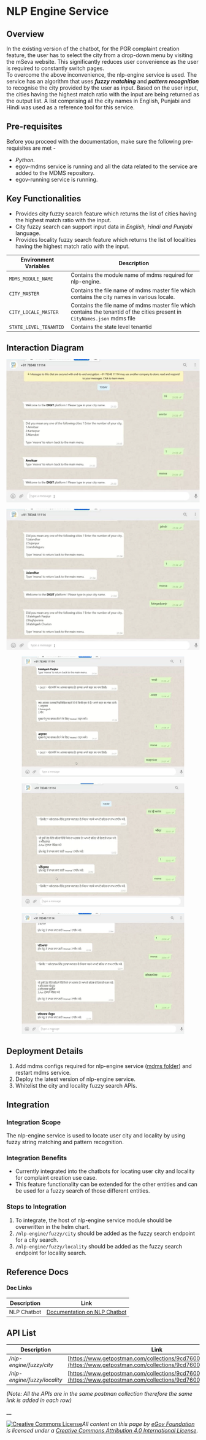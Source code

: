 # NLP Engine Service

## Overview

In the existing version of the chatbot, for the PGR complaint creation feature, the user has to select the city from a drop-down menu by visiting the mSeva website. This significantly reduces user convenience as the user is required to constantly switch pages.\
To overcome the above inconvenience, the nlp-engine service is used. The service has an algorithm that uses _**fuzzy matching**_ and _**pattern recognition**_ to recognise the city provided by the user as input. Based on the user input, the cities having the highest match ratio with the input are being returned as the output list. A list comprising all the city names in English, Punjabi and Hindi was used as a reference tool for this service.

## Pre-requisites

Before you proceed with the documentation, make sure the following pre-requisites are met -

* _Python._
* egov-mdms service is running and all the data related to the service are added to the MDMS repository.
* egov-running service is running.

## Key Functionalities

* Provides city fuzzy search feature which returns the list of cities having the highest match ratio with the input.
* City fuzzy search can support input data in _English, Hindi and Punjabi_ language.
* Provides locality fuzzy search feature which returns the list of localities having the highest match ratio with the input.

| Environment Variables  | Description                                                                                                                |
| ---------------------- | -------------------------------------------------------------------------------------------------------------------------- |
| `MDMS_MODULE_NAME`     | Contains the module name of mdms required for nlp-engine.                                                                  |
| `CITY_MASTER`          | Contains the file name of mdms master file which contains the city names in various locale.                                |
| `CITY_LOCALE_MASTER`   | Contains the file name of mdms master file which contains the tenantid of the cities present in `CityNames.json` mdms file |
| `STATE_LEVEL_TENANTID` | Contains the state level tenantid                                                                                          |

## Interaction Diagram

![](<../../../.gitbook/assets/image (302) (1).png>)

![](<../../../.gitbook/assets/image (284).png>)

<figure><img src="../../../.gitbook/assets/image (1) (3).png" alt=""><figcaption></figcaption></figure>

<figure><img src="../../../.gitbook/assets/image (40).png" alt=""><figcaption></figcaption></figure>

<figure><img src="../../../.gitbook/assets/image (2) (3) (1).png" alt=""><figcaption></figcaption></figure>

## Deployment Details

1. Add mdms configs required for nlp-engine service ([mdms folder](https://github.com/egovernments/egov-mdms-data/tree/QA/data/pb/Chatbot)) and restart mdms service.
2. Deploy the latest version of nlp-engine service.
3. Whitelist the city and locality fuzzy search APIs.

## Integration

### Integration Scope

The nlp-engine service is used to locate user city and locality by using fuzzy string matching and pattern recognition.

### Integration Benefits

* Currently integrated into the chatbots for locating user city and locality for complaint creation use case.
* This feature functionality can be extended for the other entities and can be used for a fuzzy search of those different entities.

### Steps to Integration

1. To integrate, the host of nlp-engine service module should be overwritten in the helm chart.
2. `/nlp-engine/fuzzy/city` should be added as the fuzzy search endpoint for a city search.
3. `/nlp-engine/fuzzy/locality` should be added as the fuzzy search endpoint for locality search.

## Reference Docs

#### Doc Links <a href="#doc-links" id="doc-links"></a>

| Description | Link                                                                                                                                                                                                                                |
| ----------- | ----------------------------------------------------------------------------------------------------------------------------------------------------------------------------------------------------------------------------------- |
| NLP Chatbot | [<img src="https://ssl.gstatic.com/docs/documents/images/kix-favicon7.ico" alt="" data-size="line">Documentation on NLP Chatbot](https://docs.google.com/document/d/1Z3IgyjlZzAchlMPfURmUrgVfcSqU316R\_0Z6KNrRbLo/edit?usp=sharing) |

## API List

| Description                  | Link                                                                                                                       |
| ---------------------------- | -------------------------------------------------------------------------------------------------------------------------- |
| _/nlp-engine/fuzzy/city_     | [https://www.getpostman.com/collections/9cd7600909d4ed16c173](https://www.getpostman.com/collections/9cd7600909d4ed16c173) |
| _/nlp-engine/fuzzy/locality_ | [https://www.getpostman.com/collections/9cd7600909d4ed16c173](https://www.getpostman.com/collections/9cd7600909d4ed16c173) |

_(Note: All the APIs are in the same postman collection therefore the same link is added in each row)_

__

[![Creative Commons License](https://i.creativecommons.org/l/by/4.0/80x15.png)](http://creativecommons.org/licenses/by/4.0/)_All content on this page by_ [_eGov Foundation_ ](https://egov.org.in/)_is licensed under a_ [_Creative Commons Attribution 4.0 International License_](http://creativecommons.org/licenses/by/4.0/)_._
